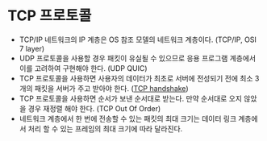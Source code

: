 # TCP 프로토콜
- TCP/IP 네트워크의 IP 계층은 OS 참조 모델의 네트워크 계층이다. (TCP/IP, OSI 7 layer)
- UDP 프로토콜을 사용할 경우 패킷이 유실될 수 있으므로 응용 프로그램 계층에서 이를 고려하여 구현해야 한다. (UDP QUIC)
- TCP 프로토콜을 사용하면 사용자의 데이터가 최초로 서버에 전성되기 전에 최소 3개의 패킷을 서버가 주고 받아야 한다. ([TCP handshake](https://sleepyeyes.tistory.com/4))
- TCP 프로토콜을 사용하면 순서가 보낸 순서대로 받는다. 만약 순서대로 오지 않았을 경우 재정렬 해야 한다. (TCP Out Of Order)
- 네트워크 계층에서 한 번에 전송할 수 있는 패킷의 최대 크기는 데이터 링크 계층에서 처리 할 수 있는 프레임의 최대 크기에 따라 달라진다.
